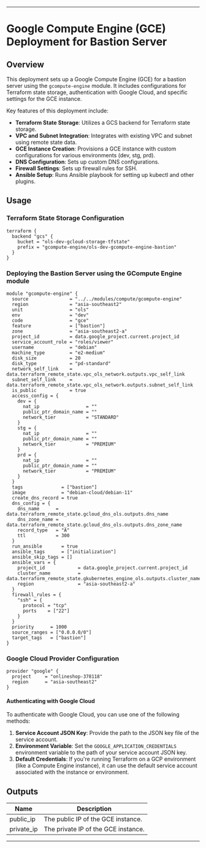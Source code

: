 
---

# Google Compute Engine (GCE) Deployment for Bastion Server

## Overview

This deployment sets up a Google Compute Engine (GCE) for a bastion server using the `gcompute-engine` module. It includes configurations for Terraform state storage, authentication with Google Cloud, and specific settings for the GCE instance.

Key features of this deployment include:
- **Terraform State Storage**: Utilizes a GCS backend for Terraform state storage.
- **VPC and Subnet Integration**: Integrates with existing VPC and subnet using remote state data.
- **GCE Instance Creation**: Provisions a GCE instance with custom configurations for various environments (dev, stg, prd).
- **DNS Configuration**: Sets up custom DNS configurations.
- **Firewall Settings**: Sets up firewall rules for SSH.
- **Ansible Setup**: Runs Ansible playbook for setting up kubectl and other plugins.

## Usage

### Terraform State Storage Configuration

```hcl
terraform {
  backend "gcs" {
    bucket = "ols-dev-gcloud-storage-tfstate"
    prefix = "gcompute-engine/ols-dev-gcompute-engine-bastion"
  }
}
```

### Deploying the Bastion Server using the GCompute Engine module

```hcl
module "gcompute-engine" {
  source               = "../../modules/compute/gcompute-engine"
  region               = "asia-southeast2"
  unit                 = "ols"
  env                  = "dev"
  code                 = "gce"
  feature              = ["bastion"]
  zone                 = "asia-southeast2-a"
  project_id           = data.google_project.current.project_id
  service_account_role = "roles/viewer"
  username             = "debian"
  machine_type         = "e2-medium"
  disk_size            = 20
  disk_type            = "pd-standard"
  network_self_link    = data.terraform_remote_state.vpc_ols_network.outputs.vpc_self_link
  subnet_self_link     = data.terraform_remote_state.vpc_ols_network.outputs.subnet_self_link
  is_public            = true
  access_config = {
    dev = {
      nat_ip                 = ""
      public_ptr_domain_name = ""
      network_tier           = "STANDARD"
    }
    stg = {
      nat_ip                 = ""
      public_ptr_domain_name = ""
      network_tier           = "PREMIUM"
    }
    prd = {
      nat_ip                 = ""
      public_ptr_domain_name = ""
      network_tier           = "PREMIUM"
    }
  }
  tags              = ["bastion"]
  image             = "debian-cloud/debian-11"
  create_dns_record = true
  dns_config = {
    dns_name      = data.terraform_remote_state.gcloud_dns_ols.outputs.dns_name
    dns_zone_name = data.terraform_remote_state.gcloud_dns_ols.outputs.dns_zone_name
    record_type   = "A"
    ttl           = 300
  }
  run_ansible       = true
  ansible_tags      = ["initialization"]
  ansible_skip_tags = []
  ansible_vars = {
    project_id            = data.google_project.current.project_id
    cluster_name          = data.terraform_remote_state.gkubernetes_engine_ols.outputs.cluster_name
    region                = "asia-southeast2-a"
  }
  firewall_rules = {
    "ssh" = {
      protocol = "tcp"
      ports    = ["22"]
    }
  }
  priority      = 1000
  source_ranges = ["0.0.0.0/0"]
  target_tags   = ["bastion"]
}
```

### Google Cloud Provider Configuration

```hcl
provider "google" {
  project     = "onlineshop-378118"
  region      = "asia-southeast2"
}
```

#### Authenticating with Google Cloud

To authenticate with Google Cloud, you can use one of the following methods:

1. **Service Account JSON Key**: Provide the path to the JSON key file of the service account.
2. **Environment Variable**: Set the `GOOGLE_APPLICATION_CREDENTIALS` environment variable to the path of your service account JSON key.
3. **Default Credentials**: If you're running Terraform on a GCP environment (like a Compute Engine instance), it can use the default service account associated with the instance or environment.

## Outputs

| Name        | Description                               |
|-------------|-------------------------------------------|
| public_ip   | The public IP of the GCE instance.        |
| private_ip  | The private IP of the GCE instance.       |

---